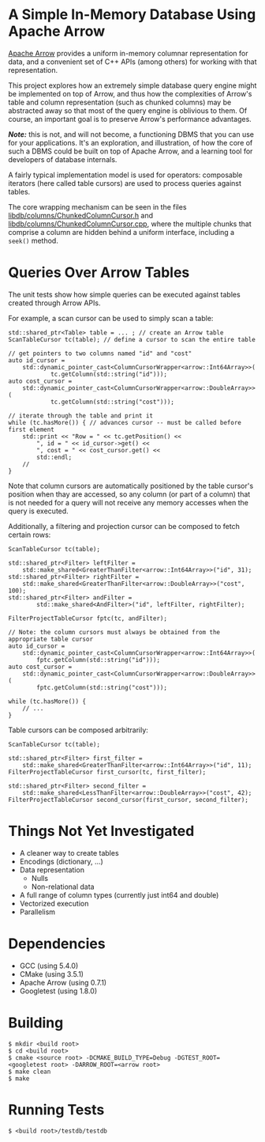 
# A Simple In-Memory Database Using Apache Arrow

[Apache Arrow](https://arrow.apache.org/) provides a uniform in-memory columnar representation for data, and
a convenient set of C++ APIs (among others) for working with that representation.

This project explores how an extremely simple database query engine might be implemented on top of Arrow,
and thus how the complexities of Arrow's table and column representation (such as chunked columns) may be
abstracted away so that most of the query engine is oblivious to them. Of course, an important goal is to
preserve Arrow's performance advantages.

**_Note:_** this is not, and will not become, a functioning DBMS that you can use for your applications. It's an
exploration, and illustration, of how the core of such a DBMS could be built on top of Apache Arrow,
and a learning tool for developers of database internals.

A fairly typical implementation model is used for operators: composable iterators
(here called table cursors) are used to process queries against tables.

The core wrapping mechanism can be seen in the files
[libdb/columns/ChunkedColumnCursor.h](libdb/columns/ChunkedColumnCursor.h)
and
[libdb/columns/ChunkedColumnCursor.cpp](libdb/columns/ChunkedColumnCursor.cpp),
where the multiple chunks that comprise a column are hidden behind a uniform interface, including a `seek()` method.

# Queries Over Arrow Tables

The unit tests show how simple queries can be executed against tables created through Arrow APIs.

For example, a scan cursor can be used to simply scan a table:

    std::shared_ptr<Table> table = ... ; // create an Arrow table
    ScanTableCursor tc(table); // define a cursor to scan the entire table

    // get pointers to two columns named "id" and "cost"
    auto id_cursor =
        std::dynamic_pointer_cast<ColumnCursorWrapper<arrow::Int64Array>>(
                tc.getColumn(std::string("id")));
    auto cost_cursor =
        std::dynamic_pointer_cast<ColumnCursorWrapper<arrow::DoubleArray>>(
                tc.getColumn(std::string("cost")));

    // iterate through the table and print it
    while (tc.hasMore()) { // advances cursor -- must be called before first element
        std::print << "Row = " << tc.getPosition() <<
            ", id = " << id_cursor->get() <<
            ", cost = " << cost_cursor.get() <<
            std::endl;
        //
    }

Note that column cursors are automatically positioned by the table cursor's position when thay are accessed,
so any column (or part of a column) that is not needed for a query will not receive any memory accesses
when the query is executed.

Additionally, a filtering and projection cursor can be composed to fetch certain rows:

    ScanTableCursor tc(table);

    std::shared_ptr<Filter> leftFilter =
        std::make_shared<GreaterThanFilter<arrow::Int64Array>>("id", 31);
    std::shared_ptr<Filter> rightFilter =
        std::make_shared<GreaterThanFilter<arrow::DoubleArray>>("cost", 100);
    std::shared_ptr<Filter> andFilter =
            std::make_shared<AndFilter>("id", leftFilter, rightFilter);

    FilterProjectTableCursor fptc(tc, andFilter);

    // Note: the column cursors must always be obtained from the appropriate table cursor
    auto id_cursor =
        std::dynamic_pointer_cast<ColumnCursorWrapper<arrow::Int64Array>>(
            fptc.getColumn(std::string("id")));
    auto cost_cursor =
        std::dynamic_pointer_cast<ColumnCursorWrapper<arrow::DoubleArray>>(
            fptc.getColumn(std::string("cost")));

    while (tc.hasMore()) {
        // ...
    }

Table cursors can be composed arbitrarily:

    ScanTableCursor tc(table);

    std::shared_ptr<Filter> first_filter =
        std::make_shared<GreaterThanFilter<arrow::Int64Array>>("id", 11);
    FilterProjectTableCursor first_cursor(tc, first_filter);

    std::shared_ptr<Filter> second_filter =
        std::make_shared<LessThanFilter<arrow::DoubleArray>>("cost", 42);
    FilterProjectTableCursor second_cursor(first_cursor, second_filter);

# Things Not Yet Investigated

* A cleaner way to create tables
* Encodings (dictionary, ...)
* Data representation
  * Nulls
  * Non-relational data
* A full range of column types (currently just int64 and double)
* Vectorized execution
* Parallelism

# Dependencies

* GCC (using 5.4.0)
* CMake (using 3.5.1)
* Apache Arrow (using 0.7.1)
* Googletest (using 1.8.0)

# Building

    $ mkdir <build root>
    $ cd <build root>
    $ cmake <source root> -DCMAKE_BUILD_TYPE=Debug -DGTEST_ROOT=<googletest root> -DARROW_ROOT=<arrow root>
    $ make clean
    $ make

# Running Tests

    $ <build root>/testdb/testdb


